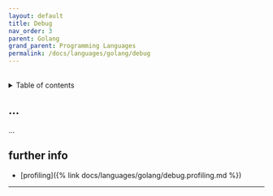 ```yaml
---
layout: default
title: Debug
nav_order: 3
parent: Golang
grand_parent: Programming Languages
permalink: /docs/languages/golang/debug
---
```


<br/>
<details markdown="block">
  <summary>
    Table of contents
  </summary>
  {: .text-delta }
1. TOC
{:toc}
</details>

## ...

...

## further info

- [profiling]({% link docs/languages/golang/debug.profiling.md %})

----

